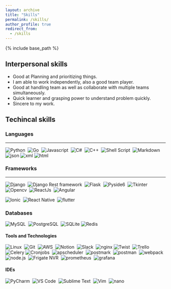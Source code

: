 ```yaml
---
layout: archive
title: "Skills"
permalink: /skills/
author_profile: true
redirect_from:
  - /skills
---
```


{% include base_path %}

Interpersonal skills
--------------

*  Good at Planning and prioritizing things.
*  I am able to work independently, also a good team player.
*  Good at handling team as well as collaborate with multiple teams simultaneously.
*  Quick learner and grasping power to understand problem quickly.
*  Sincere to my work.



Techincal skills
----------------

### Languages
----------------

![Python](https://img.shields.io/badge/Python-3776AB?style=for-the-badge&logo=python&logoColor=white)&nbsp;
![Go](https://img.shields.io/badge/Go-3776AB?style=for-the-badge&logo=go&logoColor=white)&nbsp;
![Javascript](https://img.shields.io/badge/Javascript-00000?style=for-the-badge&logo=javascript&logoColor=white)&nbsp;
![C#](https://img.shields.io/badge/c%20sharp-%3776AB.svg?style=for-the-badge&logo=c-sharp&logoColor=white&color=blue)&nbsp;
![C++](https://img.shields.io/badge/c++-ED8B00?style=for-the-badge&logo=cpp&logoColor=white)&nbsp;
![Shell Script](https://img.shields.io/badge/Shell_Script-121011?style=for-the-badge&logo=gnu-bash&logoColor=white)&nbsp;
![Markdown](https://img.shields.io/badge/markdown-%23000000.svg?style=for-the-badge&logo=markdown&logoColor=white)
![json](https://img.shields.io/badge/json-%23000000.svg?style=for-the-badge&logo=json&logoColor=white)
![xml](https://img.shields.io/badge/xml-%23000000.svg?style=for-the-badge&logo=xml&logoColor=white)
![html](https://img.shields.io/badge/html-%23000000.svg?style=for-the-badge&logo=html&logoColor=white)


### Frameworks
----------------

![Django](https://img.shields.io/badge/Django-ED8B00?style=for-the-badge&logo=django&logoColor=white)&nbsp;
![Django Rest framework ](https://img.shields.io/badge/Django%20Rest-ED8B00.svg?style=for-the-badge&logo=django&logoColor=white)&nbsp;
![Flask](https://img.shields.io/badge/flask-ED8B00?style=for-the-badge&logo=flask&logoColor=white)&nbsp;
![Pyside6](https://img.shields.io/badge/pyside6-ED8B00?style=for-the-badge&logo=qt&logoColor=white)&nbsp;
![Tkinter](https://img.shields.io/badge/Tkinter-ED8B00?style=for-the-badge&logo=gui&logoColor=white)&nbsp;
![Opencv](https://img.shields.io/badge/Opencv-ED8B00?style=for-the-badge&logo=Opencv&logoColor=white)&nbsp;
![ReactJs](https://img.shields.io/badge/react-ED8B00?style=for-the-badge&logo=react&logoColor=white)&nbsp;
![Angular](https://img.shields.io/badge/Angular-ED8B00?style=for-the-badge&logo=Angular&logoColor=white)&nbsp;


![Ionic](https://img.shields.io/badge/ionic-ED8B00?style=for-the-badge&logo=ionic&logoColor=white)&nbsp;
![React Native](https://img.shields.io/badge/react_native-ED8B00?style=for-the-badge&logo=react-native&logoColor=white)&nbsp;
![flutter](https://img.shields.io/badge/flutter-ED8B00?style=for-the-badge&logo=flutter&logoColor=white)&nbsp;


### Databases

![MySQL](https://img.shields.io/badge/MySQL-00000F?style=for-the-badge&logo=mysql&logoColor=white)&nbsp;
![PostgreSQL](https://img.shields.io/badge/PostgreSQL-316192?style=for-the-badge&logo=postgresql&logoColor=white)&nbsp;
![SQLite](https://img.shields.io/badge/SQLite-316192?style=for-the-badge&logo=sqlite&logoColor=white)&nbsp;![Redis](https://img.shields.io/badge/Redis-316192?style=for-the-badge&logo=Redis&logoColor=white)&nbsp;

#### Tools and Technologies

![Linux](https://img.shields.io/badge/Linux-FCC624?style=for-the-badge&logo=linux&logoColor=black)&nbsp;
![Git](https://img.shields.io/badge/GIT-E44C30?style=for-the-badge&logo=git&logoColor=white)&nbsp;
![AWS](https://img.shields.io/badge/Amazon_AWS-232F3E?style=for-the-badge&logo=amazon-aws&logoColor=white)&nbsp;
![Notion](https://img.shields.io/badge/Notion-232F3E?style=for-the-badge&logo=notion&logoColor=white)&nbsp;
![Slack](https://img.shields.io/badge/Slack-232F3E?style=for-the-badge&logo=Slack&logoColor=white)&nbsp;
![nginx](https://img.shields.io/badge/nginx-232F3E?style=for-the-badge&logo=nginx&logoColor=white)&nbsp;![Twist](https://img.shields.io/badge/Twist-232F3E?style=for-the-badge&logo=Twist&logoColor=white)&nbsp;
![Trello](https://img.shields.io/badge/Trello-232F3E?style=for-the-badge&logo=Trello&logoColor=white)&nbsp;
![Celery](https://img.shields.io/badge/Celery-232F3E?style=for-the-badge&logo=Celery&logoColor=white)&nbsp;![Cronjobs](https://img.shields.io/badge/Cronjobs-232F3E?style=for-the-badge&logo=Cronjobs&logoColor=white)&nbsp;
![apscheduler](https://img.shields.io/badge/apscheduler-232F3E?style=for-the-badge&logo=apscheduler&logoColor=white)&nbsp;
![postmark](https://img.shields.io/badge/postmark-232F3E?style=for-the-badge&logo=postmark&logoColor=white)&nbsp;
![postman](https://img.shields.io/badge/postman-232F3E?style=for-the-badge&logo=postman&logoColor=white)&nbsp;
![webpack](https://img.shields.io/badge/webpack-232F3E?style=for-the-badge&logo=webpack&logoColor=white)&nbsp;
![node.js](https://img.shields.io/badge/node.js-232F3E?style=for-the-badge&logo=node.js&logoColor=white)&nbsp;
![Frigate NVR](https://img.shields.io/badge/Frigate_NVR-232F3E?style=for-the-badge&logo=Frigate-NVR&logoColor=white)&nbsp;
![prometheus ](https://img.shields.io/badge/prometheus-232F3E?style=for-the-badge&logo=prometheus&logoColor=white)&nbsp;
![grafana ](https://img.shields.io/badge/grafana-232F3E?style=for-the-badge&logo=grafana&logoColor=white)&nbsp;


#### IDEs

![PyCharm](https://img.shields.io/badge/pycharm-143?style=for-the-badge&logo=pycharm&logoColor=black&color=black&labelColor=green)&nbsp;
![VS Code](https://img.shields.io/badge/VS%20Code-0078d7.svg?style=for-the-badge&logo=visual-studio-code&logoColor=white)&nbsp;
![Sublime Text](https://img.shields.io/badge/sublime-%2311AB00.svg?style=for-the-badge&logo=sublime-text&logoColor=white)&nbsp;
![Vim](https://img.shields.io/badge/VIM-%2311AB00.svg?style=for-the-badge&logo=vim&logoColor=white)&nbsp;
![nano](https://img.shields.io/badge/nano-%2311AB00.svg?style=for-the-badge&logo=gnu-nano&logoColor=white)&nbsp;
